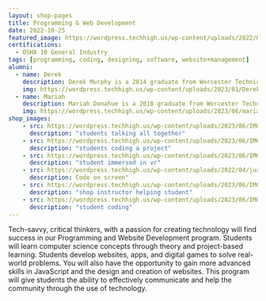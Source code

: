 ```yaml
---
layout: shop-pages
title: Programming & Web Development
date: 2022-10-25
featured_image: https://wordpress.techhigh.us/wp-content/uploads/2022/04/markus-spiske-hbb6GkG6p9M-unsplash-1.jpg
certifications: 
  - OSHA 10 General Industry
tags: [programming, coding, designing, software, website+management]
alumni:
  - name: Derek
    description: Derek Murphy is a 2014 graduate from Worcester Technical High School’s Programming and Web Development Program. After graduating, Derek attended Fitchburg State and Worcester Polytechnic Institute, and then completed classes at Northeastern University. He now serves as a Senior Software Engineer for GreatHorn Email Security. 
    img: https://wordpress.techhigh.us/wp-content/uploads/2023/01/DerekMurphy_Alumni.jpg
  - name: Mariah
    description: Mariah Donahue is a 2018 graduate from Worcester Technical High School’s Programming and Web Development Program. After graduating, Mariah attended the University of Connecticut (UCONN), graduating with a Bachelor of Arts in Applied Mathematical Studies. While in school, Mariah worked as a web development specialist for OPIM Innovate. She currently works as a Computer Lab Research Specialist for OPIM Innovate.
    img: https://wordpress.techhigh.us/wp-content/uploads/2023/06/mariah-donahue.jpg
shop_images:
    - src: https://wordpress.techhigh.us/wp-content/uploads/2023/06/IMG_3121-2.HEIC.jpg
      description: "students talking all together"
    - src: https://wordpress.techhigh.us/wp-content/uploads/2023/06/IMG_4682.HEIC.jpg
      description: "students coding a project"
    - src: https://wordpress.techhigh.us/wp-content/uploads/2023/06/IMG_3096-2.HEIC.jpg
      description: "student immersed in vr"
    - src: https://wordpress.techhigh.us/wp-content/uploads/2022/04/juanjo-jaramillo-mZnx9429i94-unsplash-1.jpg
      description: Code on screen"
    - src: https://wordpress.techhigh.us/wp-content/uploads/2023/06/IMG_4688.HEIC.jpg
      description: "shop instructor helping student"
    - src: https://wordpress.techhigh.us/wp-content/uploads/2023/06/IMG_3076-2.HEIC.jpg
      description: "student coding"
---
```


Tech-savvy, critical thinkers, with a passion for creating technology will find success in our Programming and Website Development program. Students will learn computer science concepts through theory and project-based learning. Students develop websites, apps, and digital games to solve real-world problems. You will also have the opportunity to gain more advanced skills in JavaScript and the design and creation of websites. This program will give students the ability to effectively communicate and help the community through the use of technology.
